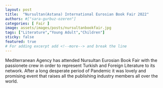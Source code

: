 ```yaml
---
layout: post
title:  "Nursultan(Astana) International Eurosian Book Fair 2022"
authors: #["sara-gurbuz-ozeren"]
categories: [ Fair ]
image: assets/images/posts/nursultanbookfair.jpg
tags: ["Literature","Young Adult","Children"]
sticky: false
featured: true
# For adding excerpt add <!--more--> and break the line
---
```


Mediterranean Agency has attended Nursultan Eurosian Book Fair with the passionete crew in order to represent Turkish and Foreign Literature to its network. After a long desperate period of Pandemic it was lovely and promising event that raises all the publishing industry members all over the world.